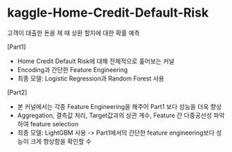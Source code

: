 # kaggle-Home-Credit-Default-Risk
고객이 대출한 돈을 제 때 상환 할지에 대한 확률 예측

[Part1]
- Home Credit Default Risk에 대해 전체적으로 훑어보는 커널
- Encoding과 간단한 Feature Engineering 
- 최종 모델: Logistic Regression과 Random Forest 사용

[Part2]
- 본 커널에서는 각종 Feature Engineering을 해주어 Part1 보다 성능을 더욱 향상
- Aggregation, 결측값 처리, Target값과의 상관 계수, Feature 간 다중공선성 파악하여 feature selection
- 최종 모델: LightGBM 사용 -> Part1에서의 간단한 feature engineering보다 성능이 크게 향상함을 확인할 수 
